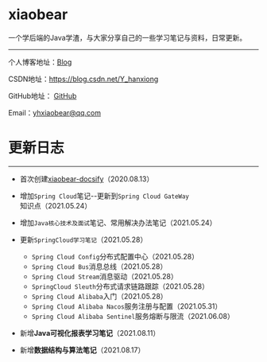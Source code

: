 # xiaobear

一个学后端的Java学渣，与大家分享自己的一些学习笔记与资料，日常更新。

------

个人博客地址：[Blog](http://www.xiaobear.cn/)

CSDN地址：https://blog.csdn.net/Y_hanxiong

GitHub地址： [GitHub](https://github.com/yhx1001)

Email：yhxiaobear@qq.com



# 更新日志

------



- 首次创建[xiaobear-docsify](https://yhx1001.github.io/xiaobear_docsify/)（2020.08.13）
- 增加`Spring Cloud`笔记--更新到`Spring Cloud GateWay`知识点（2021.05.24）
- 增加`Java核心技术及面试`笔记、常用解决办法笔记（2021.05.24）
- 更新`SpringCloud学习笔记`（2021.05.28）
  - `Spring Cloud Config`分布式配置中心（2021.05.28）
  - `Spring Cloud Bus`消息总线（2021.05.28）
  - `Spring Cloud Stream`消息驱动（2021.05.28）
  - `SpringCloud Sleuth`分布式请求链路跟踪（2021.05.28）
  - `Spring Cloud Alibaba`入门（2021.05.28）
  - `Spring Cloud Alibaba Nacos`服务注册与配置（2021.05.31）
  - `Spring Cloud Alibaba Sentinel`服务熔断与限流（2021.06.08）

- 新增**Java可视化报表学习笔记**（2021.08.11）

- 新增**数据结构与算法笔记**（2021.08.17）

